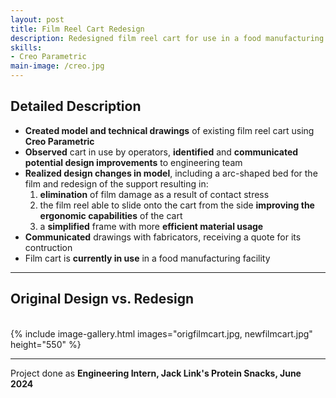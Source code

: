 ```yaml
---
layout: post
title: Film Reel Cart Redesign
description: Redesigned film reel cart for use in a food manufacturing facility.
skills: 
- Creo Parametric
main-image: /creo.jpg
---
```

## Detailed Description
- **Created model and technical drawings** of existing film reel cart using **Creo Parametric**
- **Observed** cart in use by operators, **identified** and **communicated potential design improvements** to engineering team
- **Realized design changes in model**, including a arc-shaped bed for the film and redesign of the support resulting in:
  1. **elimination** of film damage as a result of contact stress
  2. the film reel able to slide onto the cart from the side **improving the ergonomic capabilities** of the cart
  3. a **simplified** frame with more **efficient material usage**
- **Communicated** drawings with fabricators, receiving a quote for its contruction
- Film cart is **currently in use** in a food manufacturing facility

---

## Original Design vs. Redesign
<br>
{% include image-gallery.html images="origfilmcart.jpg, newfilmcart.jpg" height="550" %}

---

Project done as **Engineering Intern, Jack Link's Protein Snacks, June 2024**

